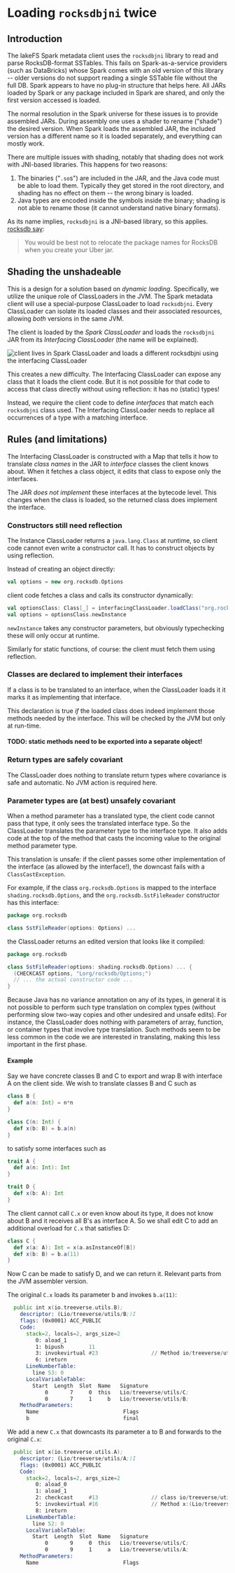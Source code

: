 # Loading `rocksdbjni` twice

## Introduction

The lakeFS Spark metadata client uses the `rocksdbjni` library to read and
parse RocksDB-format SSTables.  This fails on Spark-as-a-service providers
(such as DataBricks) whose Spark comes with an old version of this library
-- older versions do not support reading a single SSTable file without the
full DB.  Spark appears to have no plug-in structure that helps here.  All
JARs loaded by Spark or any package included in Spark are shared, and only
the first version accessed is loaded.

The normal resolution in the Spark universe for these issues is to provide
assembled JARs.  During assembly one uses a shader to rename ("shade") the
desired version.  When Spark loads the assembled JAR, the included version
has a different name so it is loaded separately, and everything can mostly
work.

There are multiple issues with shading, notably that shading does not work
with JNI-based libraries.  This happens for two reasons:

1. The binaries ("`.so`s") are included in the JAR, and the Java code must
   be able to load them.  Typically they get stored in the root directory,
   and shading has no effect on them -- the wrong binary is loaded.
1. Java types are encoded inside the symbols inside the binary; shading is
   not able to rename those (it cannot understand native binary formats).

As its name implies, `rocksdbjni` is a JNI-based library, so this applies.
[rocksdb say](https://github.com/facebook/rocksdb/issues/7222):

> You would be best not to relocate the package names for RocksDB when you
> create your Uber jar.

## Shading the unshadeable

This is a design for a solution based on _dynamic loading_.  Specifically,
we utilize the unique role of ClassLoaders in the JVM.  The Spark metadata
client will use a special-purpose ClassLoader to load `rocksdbjni`.  Every
ClassLoader can isolate its loaded classes and their associated resources,
allowing _both_ versions in the same JVM.

The client is loaded by the _Spark ClassLoader_ and loads the `rocksdbjni`
JAR from its _Interfacing ClassLoader_ (the name will be explained).

![client lives in Spark ClassLoader and loads a *different* `rocksdbjni`
using the interfacing ClassLoader](diagrams/spark-with-interfacing-classloader.png)

This creates a new difficulty.  The Interfacing ClassLoader can expose any
class that it loads the client code.  But it is not possible for that code
to access that class directly without using reflection: it has no (static)
types!

Instead, we require the client code to define _interfaces_ that match each
`rocksdbjni` class used.  The Interfacing ClassLoader needs to replace all
occurrences of a type with a matching interface.

## Rules (and limitations)

The Interfacing ClassLoader is constructed with a Map that tells it how to
translate _class names_ in the JAR to _interface_ classes the client knows
about.  When it fetches a class object, it edits that class to expose only
the interfaces.

The JAR _does not implement_ these interfaces at the bytecode level.  This
changes when the class is loaded, so the returned class does implement the
interface.

### Constructors still need reflection

The Instance ClassLoader returns a `java.lang.Class` at runtime, so client
code cannot even write a constructor call.  It has to construct objects by
using reflection.

Instead of creating an object directly:

```scala
val options = new org.rocksdb.Options
```

client code fetches a class and calls its constructor dynamically:

```scala
val optionsClass: Class[_] = interfacingClassLoader.loadClass("org.rocksdb.Options")
val options = optionsClass.newInstance
```

`newInstance` takes any constructor parameters, but obviously typechecking
these will only occur at runtime.

Similarly for static functions, of course: the client must fetch them using
reflection.

### Classes are declared to implement their interfaces

If a class is to be translated to an interface, when the ClassLoader loads
it it marks it as implementing that interface.

This declaration is true _if_ the loaded class does indeed implement those
methods needed by the interface.  This will be checked by the JVM but only
at run-time.

#### TODO: static methods need to be exported into a separate object!

### Return types are safely covariant

The ClassLoader does nothing to translate return types where covariance is
safe and automatic.  No JVM action is required here.

### Parameter types are (at best) unsafely covariant

When a method parameter has a translated type, the client code cannot pass
that type, it only sees the translated interface type.  So the ClassLoader
translates the parameter type to the interface type.  It also adds code at
the top of the method that casts the incoming value to the original method
parameter type.

This translation is unsafe: if the client passes some other implementation
of the interface (as allowed by the interface!), the downcast fails with a
`ClassCastException`.

For example, if the class `org.rocksdb.Options` is mapped to the interface
`shading.rocksdb.Options`, and the `org.rocksdb.SstFileReader` constructor
has this interface:

```scala
package org.rocksdb

class SstFileReader(options: Options) ...
```

the ClassLoader returns an edited version that looks like it compiled:
```scala
package org.rocksdb

class SstFileReader(options: shading.rocksdb.Options) ... {
  (CHECKCAST options, "Lorg/rocksdb/Options;")
  // ... the actual constructor code ...
}
```

Because Java has no variance annotation on any of its types, in general it
is not possible to perform such type translation on complex types (without
performing slow two-way copies and other undesired and unsafe edits).  For
instance, the ClassLoader does nothing with parameters of array, function,
or container types that involve type translation.  Such methods seem to be
less common in the code we are interested in translating, making this less
important in the first phase.

#### Example

Say we have concrete classes B and C to export and wrap B with interface A
on the client side.  We wish to translate classes B and C such as

```scala
class B {
  def a(n: Int) = n*n
}

class C(n: Int) {
  def x(b: B) = b.a(n)
}
```

to satisfy some interfaces such as

```scala
trait A {
  def a(n: Int): Int
}

trait D {
  def x(b: A): Int
}
```

The client cannot call `C.x` or even know about its type, it does not know
about B and it receives all B's as interface A.  So we shall edit C to add
an additional overload for `C.x` that satisfies D:

```scala
class C {
  def x(a: A): Int = x(a.asInstanceOf[B])
  def x(b: B) = b.a(11)
}
```

Now C can be made to satisfy D, and we can return it.  Relevant parts from
the JVM assembler version.

The original `C.x` loads its parameter b and invokes `b.a(11)`:

```asm
  public int x(io.treeverse.utils.B);
    descriptor: (Lio/treeverse/utils/B;)I
    flags: (0x0001) ACC_PUBLIC
    Code:
      stack=2, locals=2, args_size=2
         0: aload_1
         1: bipush        11
         3: invokevirtual #23                 // Method io/treeverse/utils/B.a:(I)I
         6: ireturn
      LineNumberTable:
        line 53: 0
      LocalVariableTable:
        Start  Length  Slot  Name   Signature
            0       7     0  this   Lio/treeverse/utils/C;
            0       7     1     b   Lio/treeverse/utils/B;
    MethodParameters:
      Name                           Flags
      b                              final
```

We add a new `C.x` that downcasts its parameter a to B and forwards to the
original `C.x`:

```asm
  public int x(io.treeverse.utils.A);
    descriptor: (Lio/treeverse/utils/A;)I
    flags: (0x0001) ACC_PUBLIC
    Code:
      stack=2, locals=2, args_size=2
         0: aload_0
         1: aload_1
         2: checkcast     #13                 // class io/treeverse/utils/B
         5: invokevirtual #16                 // Method x:(Lio/treeverse/utils/B;)I
         8: ireturn
      LineNumberTable:
        line 52: 0
      LocalVariableTable:
        Start  Length  Slot  Name   Signature
            0       9     0  this   Lio/treeverse/utils/C;
            0       9     1     a   Lio/treeverse/utils/A;
    MethodParameters:
      Name                           Flags
```
